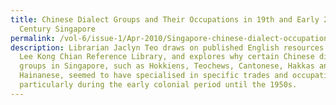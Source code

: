 ```yaml
---
title: Chinese Dialect Groups and Their Occupations in 19th and Early 20th
  Century Singapore
permalink: /vol-6/issue-1/Apr-2010/Singapore-chinese-dialect-occupation/
description: Librarian Jaclyn Teo draws on published English resources from the
  Lee Kong Chian Reference Library, and explores why certain Chinese dialect
  groups in Singapore, such as Hokkiens, Teochews, Cantonese, Hakkas and
  Hainanese, seemed to have specialised in specific trades and occupations,
  particularly during the early colonial period until the 1950s.
---
```

